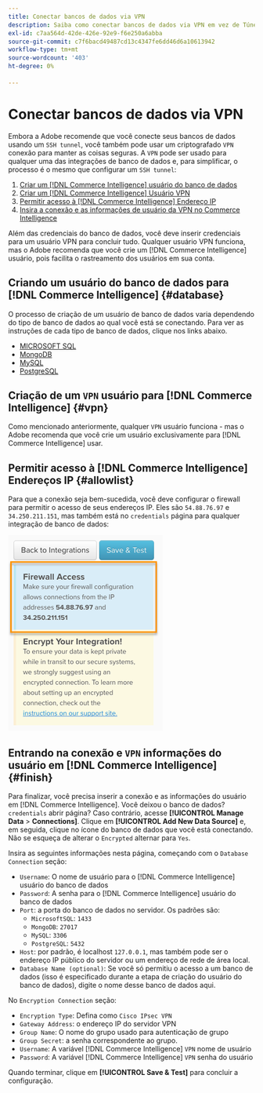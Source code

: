 ```yaml
---
title: Conectar bancos de dados via VPN
description: Saiba como conectar bancos de dados via VPN em vez de Túnel SSH.
exl-id: c7aa564d-42de-426e-92e9-f6e250a6abba
source-git-commit: c7f6bacd49487cd13c4347fe6dd46d6a10613942
workflow-type: tm+mt
source-wordcount: '403'
ht-degree: 0%

---
```


# Conectar bancos de dados via VPN

Embora a Adobe recomende que você conecte seus bancos de dados usando um `SSH tunnel`, você também pode usar um criptografado `VPN` conexão para manter as coisas seguras. A `VPN` pode ser usado para qualquer uma das integrações de banco de dados e, para simplificar, o processo é o mesmo que configurar um `SSH tunnel`:

1. [Criar um [!DNL Commerce Intelligence] usuário do banco de dados](#database)
1. [Criar um [!DNL Commerce Intelligence] Usuário VPN](#vpn)
1. [Permitir acesso à [!DNL Commerce Intelligence] Endereço IP](#allowlist)
1. [Insira a conexão e as informações de usuário da VPN no Commerce Intelligence](#finish)

Além das credenciais do banco de dados, você deve inserir credenciais para um usuário VPN para concluir tudo. Qualquer usuário VPN funciona, mas o Adobe recomenda que você crie um [!DNL Commerce Intelligence] usuário, pois facilita o rastreamento dos usuários em sua conta.

## Criando um usuário do banco de dados para [!DNL Commerce Intelligence] {#database}

O processo de criação de um usuário de banco de dados varia dependendo do tipo de banco de dados ao qual você está se conectando. Para ver as instruções de cada tipo de banco de dados, clique nos links abaixo.

* [MICROSOFT SQL](../integrations/microsoft-sql-server.md)
* [MongoDB](../integrations/databases-via-a-vpn.md)
* [MySQL](../integrations/mysql-via-a-direct-connection.md)
* [PostgreSQL](../integrations/postgresql.md)

## Criação de um `VPN` usuário para [!DNL Commerce Intelligence] {#vpn}

Como mencionado anteriormente, qualquer `VPN` usuário funciona - mas o Adobe recomenda que você crie um usuário exclusivamente para [!DNL Commerce Intelligence] usar.

## Permitir acesso à [!DNL Commerce Intelligence] Endereços IP {#allowlist}

Para que a conexão seja bem-sucedida, você deve configurar o firewall para permitir o acesso de seus endereços IP. Eles são `54.88.76.97` e `34.250.211.151`, mas também está no `credentials` página para qualquer integração de banco de dados:

![MBI_Allow_Access_IPs.png](../../../assets/MBI_allow_access_IPs.png)

## Entrando na conexão e `VPN` informações do usuário em [!DNL Commerce Intelligence] {#finish}

Para finalizar, você precisa inserir a conexão e as informações do usuário em [!DNL Commerce Intelligence]. Você deixou o banco de dados? `credentials` abrir página? Caso contrário, acesse **[!UICONTROL Manage Data** > **Connections]**. Clique em **[!UICONTROL Add New Data Source]** e, em seguida, clique no ícone do banco de dados que você está conectando. Não se esqueça de alterar o `Encrypted` alternar para `Yes`.

Insira as seguintes informações nesta página, começando com o `Database Connection` seção:

* `Username`: O nome de usuário para o [!DNL Commerce Intelligence] usuário do banco de dados
* `Password`: A senha para o [!DNL Commerce Intelligence] usuário do banco de dados
* `Port`: a porta do banco de dados no servidor. Os padrões são:
   * `MicrosoftSQL`: `1433`
   * `MongoDB`: `27017`
   * `MySQL`: `3306`
   * `PostgreSQL`: `5432`
* `Host`: por padrão, é localhost `127.0.0.1`, mas também pode ser o endereço IP público do servidor ou um endereço de rede de área local.
* `Database Name (optional)`: Se você só permitiu o acesso a um banco de dados (isso é especificado durante a etapa de criação do usuário do banco de dados), digite o nome desse banco de dados aqui.

No `Encryption Connection` seção:

* `Encryption Type`: Defina como `Cisco IPsec VPN`
* `Gateway Address`: o endereço IP do servidor VPN
* `Group Name`: O nome do grupo usado para autenticação de grupo
* `Group Secret`: a senha correspondente ao grupo.
* `Username`: A variável [!DNL Commerce Intelligence] `VPN` nome de usuário
* `Password`: A variável [!DNL Commerce Intelligence] `VPN` senha do usuário

Quando terminar, clique em **[!UICONTROL Save & Test]** para concluir a configuração.
